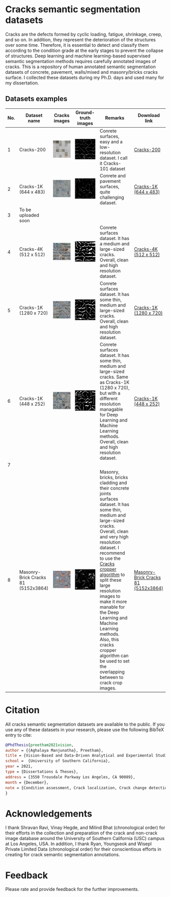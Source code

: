 # Cracks semantic segmentation datasets
Cracks are the defects formed by cyclic loading, fatigue, shrinkage, creep, and so on. In addition, they represent the deterioration of the structures over some time. Therefore, it is essential to detect and classify them according to the condition grade at the early stages to prevent the collapse of structures. Deep learning and machine learning-based supervised semantic segmentation methods requires carefully annotated images of cracks. This is a repository of human annotated semantic segmentation datasets of concrete, pavement, walls/mixed and masonry/bricks cracks surface. I collected these datasets during my Ph.D. days and used many for my dissertation.

## Datasets examples
| No. | Dataset name | Cracks images | Ground-truth images | Remarks | Download link |
| ------------- | ------------- |  ------------- |  ------------- | ------------- | ------------- |
| 1 | Cracks-200 | ![](assets/Dataset_1_Cracks-200_crack.png) | ![](assets/Dataset_1_Cracks-200_gt.png) | Conrete surfaces, easy and a low-resolution dataset. I call it Cracks-101 dataset  | [Cracks-200](https://1drv.ms/f/c/49b23bc11eecd6a8/EhR2i1qbyhlKn6JmjTVdWQ4BVUcKofT80zNf12E0tDVgCw?e=DYmZzs) |
| 2 | Cracks-1K (644 x 483) | ![](assets/Dataset_2_Cracks-1K_(644x483)_crack.png) | ![](assets/Dataset_2_Cracks-1K_(644x483)_gt.png) | Conrete and pavement surfaces, quite challenging dataset. | [Cracks-1K (644 x 483)](https://1drv.ms/f/c/49b23bc11eecd6a8/ErmWulPITuVDmxcHQZK5bAkBr-FGHSYFI1QWHnjY_YikQA?e=rJUW4W) |
| 3 | To be uploaded soon |  |  |  |
| 4 | Cracks-4K (512 x 512) | ![](assets/Dataset_4_Cracks-4K_(512x512)_crack.png) | ![](assets/Dataset_4_Cracks-4K_(512x512)_gt.png) | Conrete surfaces dataset. It has a medium and large-sized cracks. Overall, clean and high resolution dataset. | [Cracks-4K (512 x 512)](https://1drv.ms/f/c/49b23bc11eecd6a8/Evcsn2XWDblLv76EDFOwf0cB_V4WbqpRkOoH8YAIh5JfGg?e=fajgSS) |
| 5 | Cracks-1K (1280 x 720) | ![](assets/Dataset_5_Cracks-1K_(1280x720)_crack.png) | ![](assets/Dataset_5_Cracks-1K_(1280x720)_gt.png) | Conrete surfaces dataset. It has some thin, medium and large-sized cracks. Overall, clean and high resolution dataset. | [Cracks-1K (1280 x 720)](https://1drv.ms/f/c/49b23bc11eecd6a8/Eias7mEICpdOju5slI7_mpwBT-T73E8mAmu6N_vVYXQG8Q?e=dXBKIm) |
| 6 | Cracks-1K (448 x 252) | ![](assets/Dataset_6_Cracks-1K_(448x252)_crack.png) | ![](assets/Dataset_6_Cracks-1K_(448x252)_gt.png) | Conrete surfaces dataset. It has some thin, medium and large-sized cracks. Same as Cracks-1K (1280 x 720), but with a different resolution managable for Deep Learning and Machine Learning methods. Overall, clean and high resolution dataset. | [Cracks-1K (448 x 252)](https://1drv.ms/f/c/49b23bc11eecd6a8/EgXYLiqrSNdKtzWPbJp3mQQBZN-xlivQHVCfzq8jxA-jkQ?e=8xqBD2) |
| 7 |  |  |  |  |  |
| 8 | Masonry-Brick Cracks 81 (5152x3864) | ![](assets/Dataset_8_Masonry-Brick_Cracks_81_(5152x3864)_crack.png) | ![](assets/Dataset_8_Masonry-Brick_Cracks_81_(5152x3864)_gt.png) | Masonry, bricks, bricks cladding and their concrete joints surfaces dataset. It has some thin, medium and large-sized cracks. Overall, clean and very high resolution dataset. I recommend to use the [Cracks cropper algorithm](https://github.com/preethamam/CracksSplitterCropper-Dataset) to split these large resolution images to make it more manable for the Deep Learning and Machine Learning methods. Also, this cracks cropper algorithm can be used to set the overlapping between to crack crop images. | [Masonry-Brick Cracks 81 (5152x3864)](https://1drv.ms/f/c/49b23bc11eecd6a8/Ek_azWXTJltNrWi4vqGy-XMBuNUFhzqxON5c1U3qXBTwNA?e=CYdtxs) |

# Citation
All cracks semantic segmentation datasets are available to the public. If you use any of these datasets in your research, please use the following BibTeX entry to cite:
```bibtex
@PhdThesis{preetham2021vision,
author = {{Aghalaya Manjunatha}, Preetham},
title = {Vision-Based and Data-Driven Analytical and Experimental Studies into Condition Assessment and Change Detection of Evolving Civil, Mechanical and Aerospace Infrastructures},
school =  {University of Southern California},
year = 2021,
type = {Dissertations & Theses},
address = {3550 Trousdale Parkway Los Angeles, CA 90089},
month = {December},
note = {Condition assessment, Crack localization, Crack change detection, Synthetic crack generation, Sewer pipe condition assessment, Mechanical systems defect detection and quantification}
}
```

# Acknowledgements
I thank Shravan Ravi, Vinay Hegde, and Milind Bhat (chronological order) for their efforts in the collection and preparation of the crack and non-crack image database around the University of Southern California (USC) campus at Los Angeles, USA. In addition, I thank Ryan, Youngseok and Wisepl Private Limited Data (chronological order) for their conscientious efforts in creating for crack semantic segmentation annotations.

# Feedback
Please rate and provide feedback for the further improvements.

